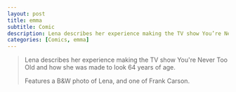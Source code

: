 ```yaml
---
layout: post
title: emma
subtitle: Comic
description: Lena describes her experience making the TV show You’re Never Too Old and how she was made to look 64 years of age.
categories: [Comics, emma]
---
```


> Lena describes her experience making the TV show You're Never Too Old and how she was made to look 64 years of age.
>
> Features a B&W photo of Lena, and one of Frank Carson.
